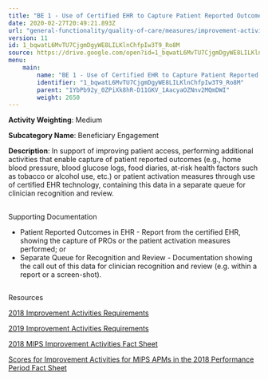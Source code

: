 ```yaml
---
title: "BE 1 - Use of Certified EHR to Capture Patient Reported Outcomes"
date: 2020-02-27T20:49:21.893Z
url: "general-functionality/quality-of-care/measures/improvement-activities-measures/2018-improvement-acti_90.html"
version: 11
id: 1_bqwatL6MvTU7CjgmDgyWE8LILKlnChfpIw3T9_Ro8M
source: https://drive.google.com/open?id=1_bqwatL6MvTU7CjgmDgyWE8LILKlnChfpIw3T9_Ro8M
menu:
    main:
        name: "BE 1 - Use of Certified EHR to Capture Patient Reported Outcomes"
        identifier: "1_bqwatL6MvTU7CjgmDgyWE8LILKlnChfpIw3T9_Ro8M"
        parent: "1YbPb92y_0ZPiXk8hR-D11GKV_1AacyaOZNnv2MQmDWI"
        weight: 2650
---
```









**Activity Weighting**: Medium

**Subcategory Name**: Beneficiary Engagement

**Description**: In support of improving patient access, performing additional activities that enable capture of patient reported outcomes (e.g., home blood pressure, blood glucose logs, food diaries, at-risk health factors such as tobacco or alcohol use, etc.) or patient activation measures through use of certified EHR technology, containing this data in a separate queue for clinician recognition and review.







## 

Supporting Documentation

* Patient Reported Outcomes in EHR - Report from the certified EHR, showing the capture of PROs or the patient activation measures performed; or 
* Separate Queue for Recognition and Review - Documentation showing the call out of this data for clinician recognition and review (e.g. within a report or a screen-shot).





## 

Resources

[2018 Improvement Activities Requirements](https://qpp.cms.gov/mips/improvement-activities?py=2018)

[2019 Improvement Activities Requirements](https://qpp.cms.gov/mips/improvement-activities?py=2019)

[2018 MIPS Improvement Activities Fact Sheet](https://qpp.cms.gov/resource/2018%20MIPS%20Improvement%20Activities%20Fact%20Sheet)

[Scores for Improvement Activities for MIPS APMs in the 2018 Performance Period Fact Sheet](https://qpp.cms.gov/resource/2018%20MIPS%20APMs%20improvement%20Activities%20scores%20fact%20sheet)

